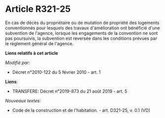 # Article R321-25

En cas de décès du propriétaire ou de mutation de propriété des logements conventionnés pour lesquels des travaux
d'amélioration ont bénéficié d'une subvention de l'agence, lorsque les engagements de la convention ne sont pas poursuivis,
la subvention est reversée dans les conditions prévues par le règlement général de l'agence.

**Liens relatifs à cet article**

_Modifié par_:

  - Décret n°2010-122 du 5 février 2010 - art. 1

**Liens**:

  - TRANSFERE: Décret n°2019-873 du 21 août 2019 - art. 5

_Nouveaux textes_:

  - Code de la construction et de l'habitation. - art. D321-25, v. 0.1 (VD)

